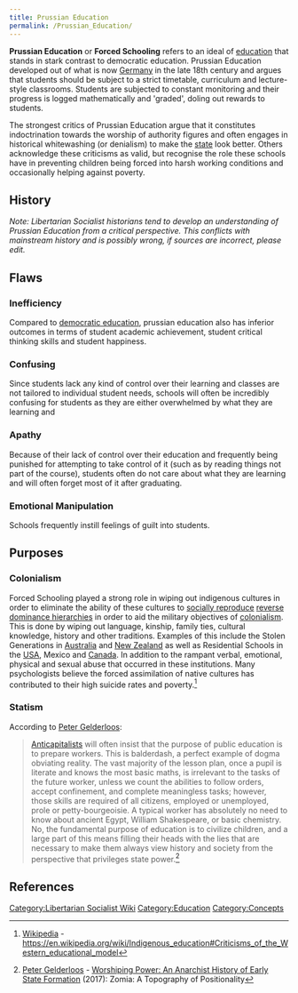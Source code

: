 ```yaml
---
title: Prussian Education
permalink: /Prussian_Education/
---
```


**Prussian Education** or **Forced Schooling** refers to an ideal of
[education](education.md "wikilink") that stands in stark contrast to
democratic education. Prussian Education developed out of what is now
[Germany](Germany.md "wikilink") in the late 18th century and argues that
students should be subject to a strict timetable, curriculum and
lecture-style classrooms. Students are subjected to constant monitoring
and their progress is logged mathematically and 'graded', doling out
rewards to students.

The strongest critics of Prussian Education argue that it constitutes
indoctrination towards the worship of authority figures and often
engages in historical whitewashing (or denialism) to make the
[state](State_(Polity).md "wikilink") look better. Others acknowledge these
criticisms as valid, but recognise the role these schools have in
preventing children being forced into harsh working conditions and
occasionally helping against poverty.

## History

*Note: Libertarian Socialist historians tend to develop an understanding
of Prussian Education from a critical perspective. This conflicts with
mainstream history and is possibly wrong, if sources are incorrect,
please edit.*

## Flaws

### Inefficiency

Compared to [democratic education](Democratic_Education.md "wikilink"),
prussian education also has inferior outcomes in terms of student
academic achievement, student critical thinking skills and student
happiness.

### Confusing

Since students lack any kind of control over their learning and classes
are not tailored to individual student needs, schools will often be
incredibly confusing for students as they are either overwhelmed by what
they are learning and

### Apathy

Because of their lack of control over their education and frequently
being punished for attempting to take control of it (such as by reading
things not part of the course), students often do not care about what
they are learning and will often forget most of it after graduating.

### Emotional Manipulation

Schools frequently instill feelings of guilt into students.

## Purposes

### Colonialism

Forced Schooling played a strong role in wiping out indigenous cultures
in order to eliminate the ability of these cultures to [socially
reproduce](Social_Reproduction.md "wikilink") [reverse dominance
hierarchies](Reverse_Dominance_Hierarchy.md "wikilink") in order to aid the
military objectives of [colonialism](colonialism.md "wikilink"). This is
done by wiping out language, kinship, family ties, cultural knowledge,
history and other traditions. Examples of this include the Stolen
Generations in [Australia](Stolen_Generation_(Australia).md "wikilink") and
[New Zealand](Stolen_Generation_(New_Zealand).md "wikilink") as well as
Residential Schools in the [USA](Residential_Schools_(USA).md "wikilink"),
Mexico and [Canada](Residential_Schools_(Canada).md "wikilink"). In
addition to the rampant verbal, emotional, physical and sexual abuse
that occurred in these institutions. Many psychologists believe the
forced assimilation of native cultures has contributed to their high
suicide rates and poverty.[^1]

### Statism

According to [Peter Gelderloos](Peter_Gelderloos.md "wikilink"):

> [Anticapitalists](Anti-Capitalism.md "wikilink") will often insist that
> the purpose of public education is to prepare workers. This is
> balderdash, a perfect example of dogma obviating reality. The vast
> majority of the lesson plan, once a pupil is literate and knows the
> most basic maths, is irrelevant to the tasks of the future worker,
> unless we count the abilities to follow orders, accept confinement,
> and complete meaningless tasks; however, those skills are required of
> all citizens, employed or unemployed, prole or petty-bourgeoisie. A
> typical worker has absolutely no need to know about ancient Egypt,
> William Shakespeare, or basic chemistry. No, the fundamental purpose
> of education is to civilize children, and a large part of this means
> filling their heads with the lies that are necessary to make them
> always view history and society from the perspective that privileges
> state power.[^2]

## References

<references />

[Category:Libertarian Socialist
Wiki](Category:Libertarian_Socialist_Wiki.md "wikilink")
[Category:Education](Category:Education.md "wikilink")
[Category:Concepts](Category:Concepts.md "wikilink")

[^1]: [Wikipedia](Wikipedia.md "wikilink") -
    <https://en.wikipedia.org/wiki/Indigenous_education#Criticisms_of_the_Western_educational_model>

[^2]: [Peter Gelderloos](Peter_Gelderloos.md "wikilink") - [Worshiping
    Power: An Anarchist History of Early State
    Formation](Worshiping_Power_(Book).md "wikilink") (2017): Zomia: A
    Topography of Positionality